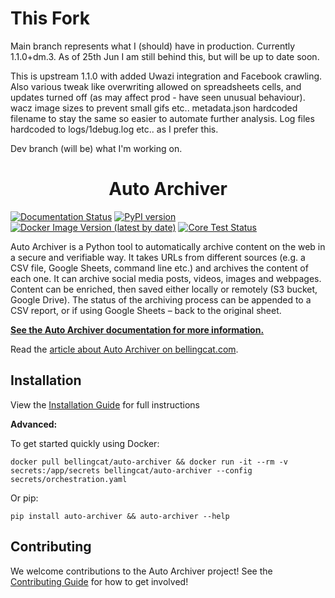 <h1>This Fork</h1>

Main branch represents what I (should) have in production. Currently 1.1.0+dm.3. As of 25th Jun I am still behind this, but will be up to date soon.

This is upstream 1.1.0 with added Uwazi integration and Facebook crawling. Also various tweak like overwriting allowed on spreadsheets cells, and updates turned off (as may affect prod - have seen unusual behaviour). wacz image sizes to prevent small gifs etc.. metadata.json hardcoded filename to stay the same so easier to automate further analysis. Log files hardcoded to logs/1debug.log etc.. as I prefer this.

Dev branch (will be) what I'm working on.

<h1 align="center">Auto Archiver</h1>

[![Documentation Status](https://readthedocs.org/projects/auto-archiver/badge/?version=latest)](https://auto-archiver.readthedocs.io/en/latest/?badge=latest)
[![PyPI version](https://badge.fury.io/py/auto-archiver.svg)](https://badge.fury.io/py/auto-archiver)
[![Docker Image Version (latest by date)](https://img.shields.io/docker/v/bellingcat/auto-archiver?sort=semver&logo=docker&color=#69F0AE)](https://hub.docker.com/r/bellingcat/auto-archiver)
[![Core Test Status](https://github.com/bellingcat/auto-archiver/workflows/Core%20Tests/badge.svg)](https://github.com/bellingcat/auto-archiver/actions/workflows/tests-core.yaml)
<!-- [![Download Test Status](https://github.com/bellingcat/auto-archiver/workflows/Download%20Tests/badge.svg)](https://github.com/bellingcat/auto-archiver/actions/workflows/tests-download.yaml) -->

<!-- ![Docker Pulls](https://img.shields.io/docker/pulls/bellingcat/auto-archiver) -->
<!-- [![PyPI download month](https://img.shields.io/pypi/dm/auto-archiver.svg)](https://pypi.python.org/pypi/auto-archiver/) -->



Auto Archiver is a Python tool to automatically archive content on the web in a secure and verifiable way. It takes URLs from different sources (e.g. a CSV file, Google Sheets, command line etc.) and archives the content of each one. It can archive social media posts, videos, images and webpages. Content can be enriched, then saved either locally or remotely (S3 bucket, Google Drive). The status of the archiving process can be appended to a CSV report, or if using Google Sheets – back to the original sheet.

<div class="hidden_rtd">
  
**[See the Auto Archiver documentation for more information.](https://auto-archiver.readthedocs.io/en/latest/)**

</div>

Read the [article about Auto Archiver on bellingcat.com](https://www.bellingcat.com/resources/2022/09/22/preserve-vital-online-content-with-bellingcats-auto-archiver-tool/).


## Installation

View the [Installation Guide](https://auto-archiver.readthedocs.io/en/latest/installation/installation.html) for full instructions

**Advanced:**

To get started quickly using Docker:

`docker pull bellingcat/auto-archiver && docker run -it --rm -v secrets:/app/secrets bellingcat/auto-archiver --config secrets/orchestration.yaml`

Or pip:

`pip install auto-archiver && auto-archiver --help`

## Contributing

We welcome contributions to the Auto Archiver project! See the [Contributing Guide](https://auto-archiver.readthedocs.io/en/latest/contributing.html) for how to get involved!


